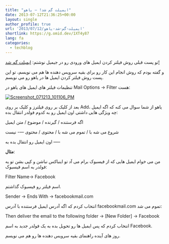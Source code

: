 ```yaml
---
title: "ایمیلت گم شد! – یاهو"
date: 2013-07-12T21:36:25+00:00
layout: single
author_profile: true
url: '2013/07/12/ایمیلت-گم-شد-یاهو'
shortlink: https://g.omid.dev/1XT4y87
lang: fa
categories: 
  - techblog
---
```

تو پست قبلی روش فیلتر کردن ایمیل های ورودی رو در جیمیل نوشتم: [ایمیلت گم شد!](/fa/2013/07/06/%d8%a7%db%8c%d9%85%db%8c%d9%84%d8%aa-%da%af%d9%85-%d8%b4%d8%af/ "ایمیلت گم شد!")

و گفته بودم که روش انجام این کار رو برای بقیه سرویس دهنده ها هم می نویسم، تو این پست روش فیلتر کردن ایمیل ها در یاهو رو می نویسم.

تنظیمات فیلتر های ایمیل های یاهو در Mail Options -> Filter هست:

[![Screenshot_071213_101106_PM](/images/2013/07/Screenshot_071213_101106_PM-1024x605.jpg)](/images/2013/07/Screenshot_071213_101106_PM.jpg)

بعد از کلیک بر روی فیلترز و کلیک بر روی Add، یاهو از شما سوال می کنه که اگه ایمیل چه ویژگی هایی داشتی اون ایمیل رو به کدوم فولدر انتقال بده:

اگه فرستنده / گیرنده / موضوع / متن ایمیل

شروع می شه با / تموم می شه با / محتوی / محتوی —\- نیست

اون ایمیل رو انتقال بده به —–

**مثال**:

من می خوام ایمیل هایی که از فیسبوک برام می آد تو اینباکس نباشن و کپی بشن تو یه فولدر به اسم فیسبوک:

Filter Name-> Facebook

اسم فیلتر رو فیسبوک گذاشتم.

Sender -> Ends With -> facebookmail.com

انتخاب کردم که اگه آدرس ایمیل فرستنده با آدرس facebookmail.com تموم می شد:

Then deliver the email to the following folder -> \[New Folder\] -> Facebook

انتخاب کردم که پس ایمیل ها رو تحویل بده به یک فولدر جدید به اسم Facebook.

روز های آینده راهنمای بقیه سرویس دهنده ها رو هم می نویسم.
